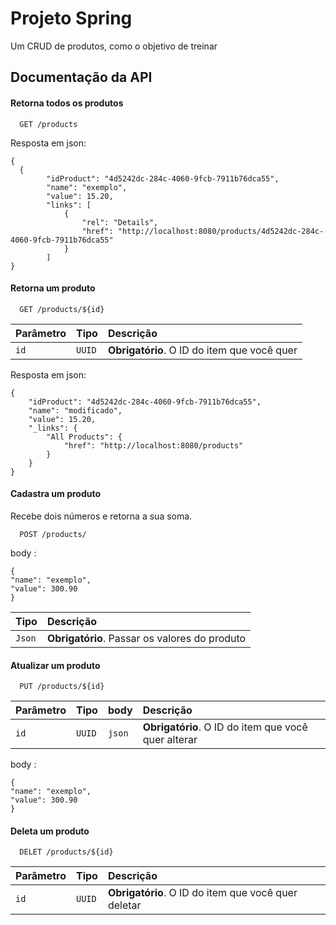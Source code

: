 
# Projeto Spring

Um CRUD de produtos, como o objetivo de treinar 


## Documentação da API

#### Retorna todos os produtos

```http
  GET /products
```
 Resposta em json: 

```http
{
  {
        "idProduct": "4d5242dc-284c-4060-9fcb-7911b76dca55",
        "name": "exemplo",
        "value": 15.20,
        "links": [
            {
                "rel": "Details",
                "href": "http://localhost:8080/products/4d5242dc-284c-4060-9fcb-7911b76dca55"
            }
        ]   
}
```

#### Retorna um produto

```http
  GET /products/${id}
```
| Parâmetro   | Tipo       | Descrição                                   |
| :---------- | :--------- | :------------------------------------------ |
| `id`      | `UUID` | **Obrigatório**. O ID do item que você quer |

Resposta em json: 

```http
{
    "idProduct": "4d5242dc-284c-4060-9fcb-7911b76dca55",
    "name": "modificado",
    "value": 15.20,
    "_links": {
        "All Products": {
            "href": "http://localhost:8080/products"
        }
    }
}
```




#### Cadastra um produto

Recebe dois números e retorna a sua soma.

```http
  POST /products/
```
body :
```http
{
"name": "exemplo",
"value": 300.90
}
```

| Tipo       | Descrição                                  |
|:--------- | :------------------------------------------ |
|  `Json` | **Obrigatório**. Passar os valores do produto |



#### Atualizar um produto

```http
  PUT /products/${id}
```
| Parâmetro   | Tipo       |body| Descrição                                   |
| :---------- | :--------- |:---- |:------------------------------------------ |
| `id`      | `UUID` |   `json`   |**Obrigatório**. O ID do item que você quer alterar |

body :
```http
{
"name": "exemplo",
"value": 300.90
}
```

#### Deleta um produto

```http
  DELET /products/${id}
```
| Parâmetro   | Tipo       | Descrição                                   |
| :---------- | :--------- | :------------------------------------------ |
| `id`      | `UUID` | **Obrigatório**. O ID do item que você quer deletar |

